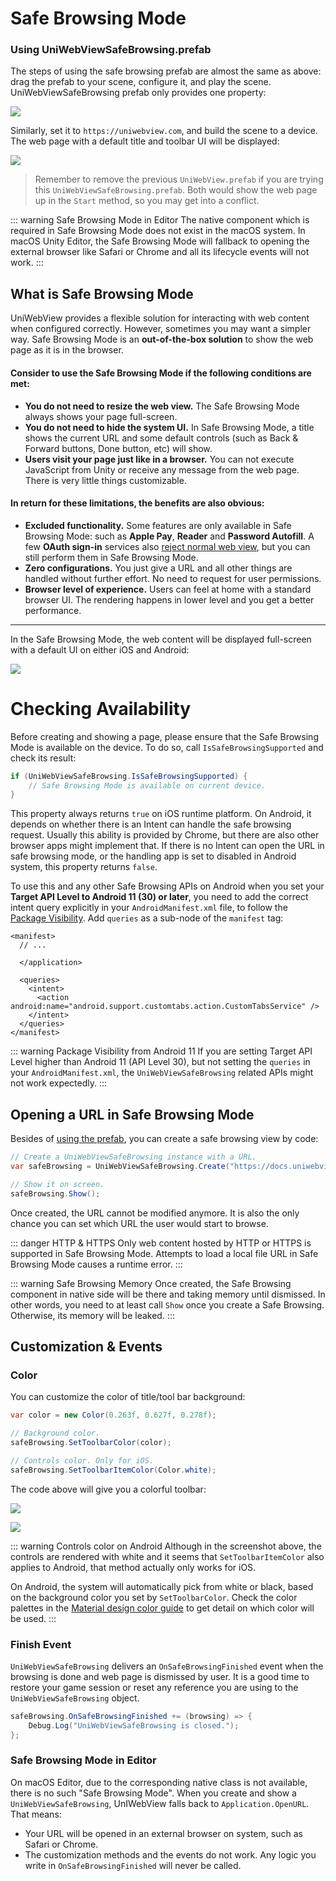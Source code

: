# Safe Browsing Mode

### Using UniWebViewSafeBrowsing.prefab

The steps of using the safe browsing prefab are almost the same as above: drag the prefab to your scene, configure it, and play the scene. UniWebViewSafeBrowsing prefab only provides one property:

![](/images/webview-safe-browsing-prefab.png)

Similarly, set it to `https://uniwebview.com`, and build the scene to a device. The web page with a default title and toolbar UI will be displayed:

![](/images/webview-safebrowsing-sample.png)

> Remember to remove the previous `UniWebView.prefab` if you are trying this `UniWebViewSafeBrowsing.prefab`. Both would show the web page up in the `Start` method, so you may get into a conflict.

::: warning Safe Browsing Mode in Editor
The native component which is required in Safe Browsing Mode does not exist in the macOS system. In macOS Unity Editor, the Safe Browsing Mode will fallback to opening the external browser like Safari or Chrome and all its lifecycle events will not work.
:::

## What is Safe Browsing Mode

UniWebView provides a flexible solution for interacting with web content when configured correctly. However, sometimes you may want a simpler way. Safe Browsing Mode is an **out-of-the-box solution** to show the web page as it is in the browser.

#### Consider to use the Safe Browsing Mode if the following conditions are met:

- **You do not need to resize the web view.** The Safe Browsing Mode always shows your page full-screen.
- **You do not need to hide the system UI.** In Safe Browsing Mode, a title shows the current URL and some default controls (such as Back & Forward buttons, Done button, etc) will show.
- **Users visit your page just like in a browser.** You can not execute JavaScript from Unity or receive any message from the web page. There is very little things customizable.

#### In return for these limitations, the benefits are also obvious:

- **Excluded functionality.** Some features are only available in Safe Browsing Mode: such as **Apple Pay**, **Reader** and **Password Autofill**. A few **OAuth sign-in** services also [reject normal web view](https://developers.googleblog.com/2016/08/modernizing-oauth-interactions-in-native-apps.html), but you can still perform them in Safe Browsing Mode.
- **Zero configurations.** You just give a URL and all other things are handled without further effort. No need to request for user permissions.
- **Browser level of experience.** Users can feel at home with a standard browser UI. The rendering happens in lower level and you get a better performance.

---

In the Safe Browsing Mode, the web content will be displayed full-screen with a default UI on either iOS and Android:

![](/images/safe-browsing-mode-compare.png)

# Checking Availability

Before creating and showing a page, please ensure that the Safe Browsing Mode is available on the device. To do so, call
`IsSafeBrowsingSupported` and check its result:

```csharp
if (UniWebViewSafeBrowsing.IsSafeBrowsingSupported) {
    // Safe Browsing Mode is available on current device.
}
```

This property always returns `true` on iOS runtime platform. On Android, it depends on whether there is an Intent
can handle the safe browsing request. Usually this ability is provided by Chrome, but there are also other browser apps
might implement that. If there is no Intent can open the URL in safe browsing mode, or the handling app is set to
disabled in Android system, this property returns `false`.

To use this and any other Safe Browsing APIs on Android when you set your **Target API Level to Android 11 (30) or later**, you
need to add the correct intent query explicitly in your `AndroidManifest.xml` file, to follow the
[Package Visibility](https://developer.android.com/about/versions/11/privacy/package-visibility). Add `queries` as a
sub-node of the `manifest` tag:

```xml{6-10}
<manifest>
  // ...

  </application>

  <queries>
    <intent>
      <action android:name="android.support.customtabs.action.CustomTabsService" />
    </intent>
  </queries>
</manifest>
```

::: warning Package Visibility from Android 11
If you are setting Target API Level higher than Android 11 (API Level 30), but not setting the `queries` in your
`AndroidManifest.xml`, the `UniWebViewSafeBrowsing` related APIs might not work expectedly.
:::

## Opening a URL in Safe Browsing Mode

Besides of [using the prefab](./using-prefab.md#using-uniwebviewsafebrowsing-prefab), you can create a safe browsing view by code:

```csharp
// Create a UniWebViewSafeBrowsing instance with a URL.
var safeBrowsing = UniWebViewSafeBrowsing.Create("https://docs.uniwebview.com");

// Show it on screen.
safeBrowsing.Show();
```

Once created, the URL cannot be modified anymore. It is also the only chance you can set which URL the user would start to browse.

::: danger HTTP & HTTPS
Only web content hosted by HTTP or HTTPS is supported in Safe Browsing Mode. Attempts to load a local file URL in Safe Browsing Mode causes a runtime error.
:::

::: warning Safe Browsing Memory
Once created, the Safe Browsing component in native side will be there and taking memory until dismissed.
In other words, you need to at least call `Show` once you create a Safe Browsing. Otherwise, its memory will be leaked.
:::

## Customization & Events

### Color

You can customize the color of title/tool bar background:

```csharp
var color = new Color(0.263f, 0.627f, 0.278f);

// Background color.
safeBrowsing.SetToolbarColor(color);

// Controls color. Only for iOS.
safeBrowsing.SetToolbarItemColor(Color.white);
```

The code above will give you a colorful toolbar:

![](/images/sb-toolbar-ios.png)

![](/images/sb-toolbar-android.png)

::: warning Controls color on Android
Although in the screenshot above, the controls are rendered with white and it seems that `SetToolbarItemColor` also applies to Android, that method actually only works for iOS.

On Android, the system will automatically pick from white or black, based on the background color you set by `SetToolbarColor`.
Check the color palettes in the [Material design color guide](https://material.io/design/color/the-color-system.html#tools-for-picking-colors) to get detail on which color will be used.
:::

### Finish Event

`UniWebViewSafeBrowsing` delivers an `OnSafeBrowsingFinished` event when the browsing is done and web page is dismissed by user. It is a good time to restore your game session or reset any reference you are using to the `UniWebViewSafeBrowsing` object.

```csharp
safeBrowsing.OnSafeBrowsingFinished += (browsing) => {
    Debug.Log("UniWebViewSafeBrowsing is closed.");
};
```

### Safe Browsing Mode in Editor

On macOS Editor, due to the corresponding native class is not available, there is no such "Safe Browsing Mode". When you create and show a `UniWebViewSafeBrowsing`, UnIWebView falls back to `Application.OpenURL`. That means:

- Your URL will be opened in an external browser on system, such as Safari or Chrome.
- The customization methods and the events do not work. Any logic you write in `OnSafeBrowsingFinished` will never be called.
